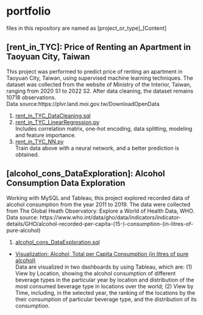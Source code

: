 # portfolio

<p>files in this repository are named as [project_or_type]_[Content]
</p>
<h2> [rent_in_TYC]: Price of Renting an Apartment in Taoyuan City, Taiwan </h1>
<p>This project was performed to predict price of renting an apartment in Taoyuan City, Taiwan, 
using supervised machine learning techniques. 
The dataset was collected from the website of Ministry of the Interior, Taiwan, ranging from 2020 S1 to 2022 S2.
After data cleaning, the dataset remains 10718 observations.
<br>
Data source:https://plvr.land.moi.gov.tw/DownloadOpenData
</p>
<ol>
<li><a href="https://github.com/JerryJheng/portfolio/blob/main/rent_in_TYC_DataCleaning.sql">rent_in_TYC_DataCleaning.sql</a></li>
<li><a href="https://github.com/JerryJheng/portfolio/blob/main/rent_in_TYC_LinearRegression.py">rent_in_TYC_LinearRegression.py</a>
</li>
Includes correlation matrix, one-hot encoding, data splitting, modeling and feature importance. 
<li>
<a href="https://github.com/JerryJheng/portfolio/blob/main/rent_in_TYC_NN.py">rent_in_TYC_NN.py</a> 

</li>
Train data above with a neural network, and a better prediction is obtained.
</ol>
<h2>[alcohol_cons_DataExploration]: Alcohol Consumption Data Exploration</h2>
<p>Working with MySQL and Tableau, this project explored recorded data of alcohol consumption from the year 2011 to 2019. 
The data were collected from The Global Heath Observatory: Explore a World of Health Data, WHO.
<br>
Data source: https://www.who.int/data/gho/data/indicators/indicator-details/GHO/alcohol-recorded-per-capita-(15-)-consumption-(in-litres-of-pure-alcohol)
</p>
<ol>
<li><a href="https://github.com/JerryJheng/portfolio/blob/main/alcohol_cons_DataExploration.sql">alcohol_cons_DataExploration.sql</a></li>
</ol>
<ul>
<li><a href="https://public.tableau.com/app/profile/jerry.jheng/viz/AlcoholConsumptionDataExploration/AlcoholConsumptionByLocation">
Visualization: Alcohol, Total per Capita Consumption (in litres of pure alcohol)</a>
</li> 
Data are visualized in two dashboards by using Tableau, which are: (1) View by Location, showing the alcohol consumption of different beverage types in the particular year by location and distribution of the most consumed beverage type in locations over the world; (2) View by Time, including, in the selected year, the ranking of the locations by the their consumption of particular beverage type, and the distribution of its consumption.
</ul> 
